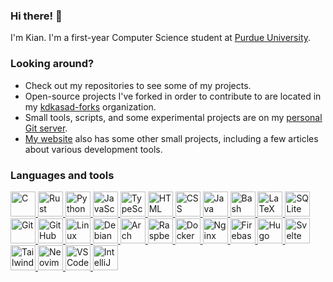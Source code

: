 ### Hi there! 👋

I'm Kian. I'm a first-year Computer Science student at [Purdue University](https://github.com/Purdue).

### Looking around?
 - Check out my repositories to see some of my projects.
 - Open-source projects I've forked in order to contribute to are located in my [kdkasad-forks](https://github.com/kdkasad-forks) organization.
 - Small tools, scripts, and some experimental projects are on my [personal Git server](https://git.kasad.com).
 - [My website](https://kasad.com) also has some other small projects, including a few articles about various development tools.

### Languages and tools

<div>
<a href="https://en.wikipedia.org/wiki/C_(programming_language) target="_blank" rel="noreferrer">
<img alt="C" src="https://cdn.jsdelivr.net/gh/devicons/devicon@2.16.0/icons/c/c-original.svg" width="40" height="40"></img>
</a>
<a href="https://rust-lang.org target="_blank" rel="noreferrer">
<img alt="Rust" src="https://cdn.jsdelivr.net/gh/devicons/devicon@2.16.0/icons/rust/rust-original.svg" width="40" height="40"></img>
</a>
<a href="https://python.org target="_blank" rel="noreferrer">
<img alt="Python" src="https://cdn.jsdelivr.net/gh/devicons/devicon@2.16.0/icons/python/python-original.svg" width="40" height="40"></img>
</a>
<a href="https://en.wikipedia.org/wiki/JavaScript target="_blank" rel="noreferrer">
<img alt="JavaScript" src="https://cdn.jsdelivr.net/gh/devicons/devicon@2.16.0/icons/javascript/javascript-original.svg" width="40" height="40"></img>
</a>
<a href="https://www.typescriptlang.org target="_blank" rel="noreferrer">
<img alt="TypeScript" src="https://cdn.jsdelivr.net/gh/devicons/devicon@2.16.0/icons/typescript/typescript-original.svg" width="40" height="40"></img>
</a>
<a href="https://en.wikipedia.org/wiki/HTML target="_blank" rel="noreferrer">
<img alt="HTML" src="https://cdn.jsdelivr.net/gh/devicons/devicon@2.16.0/icons/html5/html5-original.svg" width="40" height="40"></img>
</a>
<a href="https://en.wikipedia.org/wiki/CSS target="_blank" rel="noreferrer">
<img alt="CSS" src="https://cdn.jsdelivr.net/gh/devicons/devicon@2.16.0/icons/css3/css3-original.svg" width="40" height="40"></img>
</a>
<a href="https://en.wikipedia.org/wiki/Java_%28programming_language%29 target="_blank" rel="noreferrer">
<img alt="Java" src="https://cdn.jsdelivr.net/gh/devicons/devicon@2.16.0/icons/java/java-original.svg" width="40" height="40"></img>
</a>
<a href="https://en.wikipedia.org/wiki/Bash_(Unix_shell) target="_blank" rel="noreferrer">
<img alt="Bash" src="https://cdn.jsdelivr.net/gh/devicons/devicon@2.16.0/icons/bash/bash-original.svg" width="40" height="40"></img>
</a>
<a href="https://www.latex-project.org target="_blank" rel="noreferrer">
<img alt="LaTeX" src="https://cdn.jsdelivr.net/gh/devicons/devicon@2.16.0/icons/latex/latex-original.svg" width="40" height="40"></img>
</a>
<a href="https://sqlite.org target="_blank" rel="noreferrer">
<img alt="SQLite" src="https://cdn.jsdelivr.net/gh/devicons/devicon@2.16.0/icons/sqlite/sqlite-original.svg" width="40" height="40"></img>
</a>
<a href="https://git-scm.com target="_blank" rel="noreferrer">
<img alt="Git" src="https://cdn.jsdelivr.net/gh/devicons/devicon@2.16.0/icons/git/git-original.svg" width="40" height="40"></img>
</a>
<a href="https://github.com target="_blank" rel="noreferrer">
<img alt="GitHub" src="https://cdn.jsdelivr.net/gh/devicons/devicon@2.16.0/icons/github/github-original.svg" width="40" height="40"></img>
</a>
<a href="https://kernel.org target="_blank" rel="noreferrer">
<img alt="Linux" src="https://cdn.jsdelivr.net/gh/devicons/devicon@2.16.0/icons/linux/linux-original.svg" width="40" height="40"></img>
</a>
<a href="https://debian.org target="_blank" rel="noreferrer">
<img alt="Debian" src="https://cdn.jsdelivr.net/gh/devicons/devicon@2.16.0/icons/debian/debian-original.svg" width="40" height="40"></img>
</a>
<a href="https://archlinux.org target="_blank" rel="noreferrer">
<img alt="Arch Linux" src="https://cdn.jsdelivr.net/gh/devicons/devicon@2.16.0/icons/archlinux/archlinux-original.svg" width="40" height="40"></img>
</a>
<a href="https://www.raspberrypi.com target="_blank" rel="noreferrer">
<img alt="Raspberry Pi" src="https://cdn.jsdelivr.net/gh/devicons/devicon@2.16.0/icons/raspberrypi/raspberrypi-original.svg" width="40" height="40"></img>
</a>
<a href="https://docker.com target="_blank" rel="noreferrer">
<img alt="Docker" src="https://cdn.jsdelivr.net/gh/devicons/devicon@2.16.0/icons/docker/docker-original.svg" width="40" height="40"></img>
</a>
<a href="https://nginx.org target="_blank" rel="noreferrer">
<img alt="Nginx" src="https://cdn.jsdelivr.net/gh/devicons/devicon@2.16.0/icons/nginx/nginx-original.svg" width="40" height="40"></img>
</a>
<a href="https://firebase.google.com target="_blank" rel="noreferrer">
<img alt="Firebase" src="https://cdn.jsdelivr.net/gh/devicons/devicon@2.16.0/icons/firebase/firebase-original.svg" width="40" height="40"></img>
</a>
<a href="https://gohugo.io target="_blank" rel="noreferrer">
<img alt="Hugo" src="https://cdn.jsdelivr.net/gh/devicons/devicon@2.16.0/icons/hugo/hugo-original.svg" width="40" height="40"></img>
</a>
<a href="https://kit.svelte.dev target="_blank" rel="noreferrer">
<img alt="Svelte" src="https://cdn.jsdelivr.net/gh/devicons/devicon@2.16.0/icons/svelte/svelte-original.svg" width="40" height="40"></img>
</a>
<a href="https://tailwindcss.com target="_blank" rel="noreferrer">
<img alt="Tailwind CSS" src="https://cdn.jsdelivr.net/gh/devicons/devicon@2.16.0/icons/tailwindcss/tailwindcss-original.svg" width="40" height="40"></img>
</a>
<a href="https://neovim.io target="_blank" rel="noreferrer">
<img alt="Neovim" src="https://cdn.jsdelivr.net/gh/devicons/devicon@2.16.0/icons/neovim/neovim-original.svg" width="40" height="40"></img>
</a>
<a href="https://vscodium.com target="_blank" rel="noreferrer">
<img alt="VS Code" src="https://cdn.jsdelivr.net/gh/devicons/devicon@2.16.0/icons/vscode/vscode-original.svg" width="40" height="40"></img>
</a>
<a href="https://www.jetbrains.com/idea/ target="_blank" rel="noreferrer">
<img alt="IntelliJ" src="https://cdn.jsdelivr.net/gh/devicons/devicon@2.16.0/icons/intellij/intellij-original.svg" width="40" height="40"></img>
</a>
</div>

